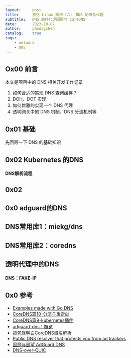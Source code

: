 ```yaml
---
layout:     post
title:      重拾 Linux 网络（六）：DNS 劫持与代理
subtitle:   DNS 劫持代理回顾与 CoreDNS
date:       2023-10-07
author:     pandaychen
catalog:    true
tags:
    - network
    - DNS
---
```



##  Ox00    前言
本文是项目中的 DNS 相关开发工作记录

1.  如何合适的实现 DNS 查询缓存？
2.  DOH、DOT 实现
3.  如何优雅的实现一个 DNS 代理
4.  透明网关中的 DNS 机制、DNS 分流机制等

##  0x01    基础
先回顾一下 DNS 的基础知识


##  0x02    Kubernetes 的DNS 


####    DNS解析流程



##  0x02    


##  0x0 adguard的DNS


##  DNS常用库1：miekg/dns


##  DNS常用库2：coredns


##  透明代理中的DNS

####    DNS：FAKE-IP



##  0x0 参考
-   [Examples made with Go DNS](https://github.com/miekg/exdns)
-   [CoreDNS篇10-分流与重定向](https://tinychen.com/20221120-dns-13-coredns-10-dnsredir-and-alternate/)
-   [CoreDNS篇9-kubernetes插件](https://tinychen.com/20221107-dns-12-coredns-09-kubernetes/)
-   [adguard-dns：概览](https://adguard-dns.io/kb/zh-CN/private-dns/overview/)
-   [抓包就明白CoreDNS域名解析](https://juejin.cn/post/7053824699268071432)
-   [Public DNS resolver that protects you from ad trackers](https://github.com/AdguardTeam/AdGuardDNS)
-   [回顾与展望 AdGuard DNS](https://adguard-dns.io/zh_cn/blog/reimagining-adguard-dns.html)
-   [DNS-over-QUIC](https://adguard-dns.io/zh_cn/blog/dns-over-quic-official-standard.html)
